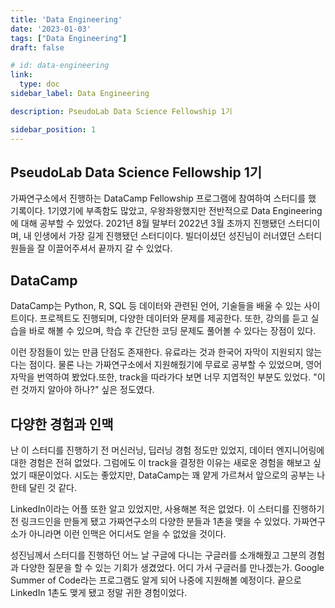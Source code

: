 ```yaml
---
title: 'Data Engineering'
date: '2023-01-03'
tags: ["Data Engineering"]
draft: false

# id: data-engineering
link:
  type: doc
sidebar_label: Data Engineering

description: PseudoLab Data Science Fellowship 1기

sidebar_position: 1
---
```


## PseudoLab Data Science Fellowship 1기

가짜연구소에서 진행하는 DataCamp Fellowship 프로그램에 참여하여 스터디를 했 기록이다. 1기였기에 부족함도 많았고, 우왕좌왕했지만 전반적으로 Data Engineering에 대해 공부할 수 있었다. 2021년 8월 말부터 2022년 3월 초까지 진행됐던 스터디이며, 내 인생에서 가장 길게 진행됐던 스터디이다. 빌더이셨던 성진님이 러너였던 스터디원들을 잘 이끌어주셔서 끝까지 갈 수 있었다.

## DataCamp

DataCamp는 Python, R, SQL 등 데이터와 관련된 언어, 기술들을 배울 수 있는 사이트이다. 프로젝트도 진행되며, 다양한 데이터와 문제를 제공한다. 또한, 강의를 듣고 실습을 바로 해볼 수 있으며, 학습 후 간단한 코딩 문제도 풀어볼 수 있다는 장점이 있다.

이런 장점들이 있는 만큼 단점도 존재한다. 유료라는 것과 한국어 자막이 지원되지 않는다는 점이다. 물론 나는 가짜연구소에서 지원해줬기에 무료로 공부할 수 있었으며, 영어 자막을 번역하여 봤었다.또한, track을 따라가다 보면 너무 지엽적인 부분도 있었다. "이런 것까지 알아야 하나?" 싶은 정도였다.

## 다양한 경험과 인맥 

난 이 스터디를 진행하기 전 머신러닝, 딥러닝 경험 정도만 있었지, 데이터 엔지니어링에 대한 경험은 전혀 없었다. 그럼에도 이 track을 결정한 이유는 새로운 경험을 해보고 싶었기 때문이었다. 시도는 좋았지만, DataCamp는 꽤 얕게 가르쳐서 앞으로의 공부는 나한테 달린 것 같다.

LinkedIn이라는 어플 또한 알고 있었지만, 사용해본 적은 없었다. 이 스터디를 진행하기 전 링크드인을 만들게 됐고 가짜연구소의 다양한 분들과 1촌을 맺을 수 있었다. 가짜연구소가 아니라면 이런 인맥은 어디서도 얻을 수 없었을 것이다.

성진님께서 스터디를 진행하던 어느 날 구글에 다니는 구글러를 소개해줬고 그분의 경험과 다양한 질문을 할 수 있는 기회가 생겼었다. 어디 가서 구글러를 만나겠는가. Google Summer of Code라는 프로그램도 알게 되어 나중에 지원해볼 예정이다. 끝으로 LinkedIn 1촌도 맺게 됐고 정말 귀한 경험이었다.
